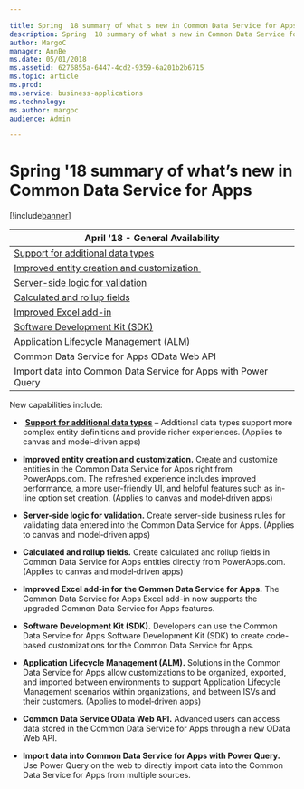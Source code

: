 ```yaml
---

title: Spring  18 summary of what s new in Common Data Service for Apps
description: Spring  18 summary of what s new in Common Data Service for Apps
author: MargoC
manager: AnnBe
ms.date: 05/01/2018
ms.assetid: 6276855a-6447-4cd2-9359-6a201b2b6715
ms.topic: article
ms.prod: 
ms.service: business-applications
ms.technology: 
ms.author: margoc
audience: Admin

---
```

#  Spring '18 summary of what’s new in Common Data Service for Apps




[!include[banner](../../includes/banner.md)]

| April '18 - General Availability                                          |
|---------------------------------------------------------------------------|
| [Support for additional data types](support-additional-data-types.md)   |
| [Improved entity creation and customization ](improved-entity-creation-customization.md) |
| [Server-side logic for validation](server-side-logic-validation.md)               |
| [Calculated and rollup fields](calculated-rollup-fields.md)                   |
| [Improved Excel add-in](improved-excel-add-in.md)                          |
| [Software Development Kit (SDK)](software-development-kit-sdk.md)              |
| Application Lifecycle Management (ALM)                                    |
| Common Data Service for Apps OData Web API                                |
| Import data into Common Data Service for Apps with Power Query            |

New capabilities include:

-  **[Support for additional data types](support-additional-data-types.md)** – Additional data types support more
    complex entity definitions and provide richer experiences. (Applies to
    canvas and model‑driven apps)

-   **Improved entity creation and customization.** Create and customize
    entities in the Common Data Service for Apps right from PowerApps.com. The
    refreshed experience includes improved performance, a more user-friendly UI,
    and helpful features such as in-line option set creation. (Applies to canvas
    and model‑driven apps)

-   **Server-side logic for validation.** Create server-side business rules for
    validating data entered into the Common Data Service for Apps. (Applies to
    canvas and model‑driven apps)

-   **Calculated and rollup fields.** Create calculated and rollup fields in
    Common Data Service for Apps entities directly from PowerApps.com. (Applies
    to canvas and model‑driven apps)

-   **Improved Excel add-in for the Common Data Service for Apps.** The Common
    Data Service for Apps Excel add-in now supports the upgraded Common Data
    Service for Apps features.

-   **Software Development Kit (SDK).** Developers can use the Common Data
    Service for Apps Software Development Kit (SDK) to create code-based
    customizations for the Common Data Service for Apps.

-   **Application Lifecycle Management (ALM).** Solutions in the Common Data
    Service for Apps allow customizations to be organized, exported, and
    imported between environments to support Application Lifecycle Management
    scenarios within organizations, and between ISVs and their customers.
    (Applies to model‑driven apps)

-   **Common Data Service OData Web API.** Advanced users can access data stored
    in the Common Data Service for Apps through a new OData Web API.

-   **Import data into Common Data Service for Apps with Power Query.** Use
    Power Query on the web to directly import data into the Common Data Service
    for Apps from multiple sources.
